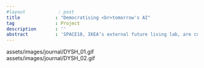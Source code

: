 ```yaml
---
#layout            : post
title             : "Democratising <br>tomorrow's AI"
tag               : Project
description       : ''
abstract          : 'SPACE10, IKEA’s external future living lab, are curious to learn how the many people feel about Artificial Intelligence. We helped SPACE10 launch a worldwide survey called <a class="normlink" href="http://doyouspeakhuman.com/" target="blank">Do You Speak Human?</a> Photo: Adrià Goula/Ikea '
---
```

<div data-name="image">assets/images/journal/DYSH_01.gif</div>
<div data-name="image">assets/images/journal/DYSH_02.gif</div>
